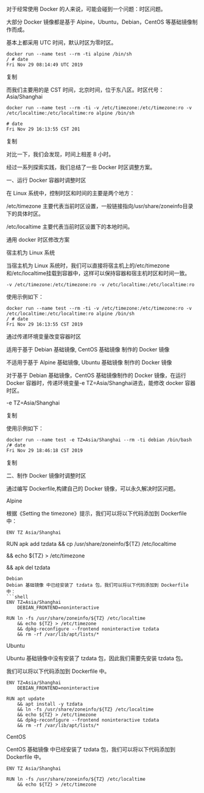 对于经常使用 Docker 的人来说，可能会碰到一个问题：时区问题。

大部分 Docker 镜像都是基于 Alpine，Ubuntu，Debian，CentOS 等基础镜像制作而成。

基本上都采用 UTC 时间，默认时区为零时区。

```shell
docker run --name test --rm -ti alpine /bin/sh
/ # date
Fri Nov 29 08:14:49 UTC 2019
```

复制

而我们主要用的是 CST 时间，北京时间，位于东八区。时区代号： Asia/Shanghai

```shell
docker run --name test --rm -ti -v /etc/timezone:/etc/timezone:ro -v /etc/localtime:/etc/localtime:ro alpine /bin/sh

# date
Fri Nov 29 16:13:55 CST 201
```

复制

对比一下，我们会发现，时间上相差 8 小时。

经过一系列探索实践，我们总结了一些 Docker 时区调整方案。

一、运行 Docker 容器时调整时区

在 Linux 系统中，控制时区和时间的主要是两个地方：

/etc/timezone 主要代表当前时区设置，一般链接指向/usr/share/zoneinfo目录下的具体时区。

/etc/localtime 主要代表当前时区设置下的本地时间。

通用 docker 时区修改方案
   
   宿主机为 Linux 系统
   
   当宿主机为 Linux 系统时，我们可以直接将宿主机上的/etc/timezone和/etc/localtime挂载到容器中，这样可以保持容器和宿主机时区和时间一致。
   
   ```shell
-v /etc/timezone:/etc/timezone:ro -v /etc/localtime:/etc/localtime:ro
   ```
   
   使用示例如下：
   
   ```shell
docker run --name test --rm -ti -v /etc/timezone:/etc/timezone:ro -v /etc/localtime:/etc/localtime:ro alpine /bin/sh
/ # date
Fri Nov 29 16:13:55 CST 2019
   ```
   
通过传递环境变量改变容器时区
   
   适用于基于 Debian 基础镜像, CentOS 基础镜像 制作的 Docker 镜像
   
   不适用于基于 Alpine 基础镜像, Ubuntu 基础镜像 制作的 Docker 镜像
   
   对于基于 Debian 基础镜像，CentOS 基础镜像制作的 Docker 镜像，在运行 Docker 容器时，传递环境变量-e TZ=Asia/Shanghai进去，能修改 docker 容器时区。
   
-e TZ=Asia/Shanghai

复制

使用示例如下：

```shell
docker run --name test -e TZ=Asia/Shanghai --rm -ti debian /bin/bash
/# date
Fri Nov 29 18:46:18 CST 2019
```

复制

二、制作 Docker 镜像时调整时区

通过编写 Dockerfile,构建自己的 Docker 镜像，可以永久解决时区问题。

Alpine
   
   根据《Setting the timezone》提示，我们可以将以下代码添加到 Dockerfile 中：
   
   ```shell
ENV TZ Asia/Shanghai

   ```
   
RUN apk add tzdata && cp /usr/share/zoneinfo/${TZ} /etc/localtime 

&& echo ${TZ} > /etc/timezone 

&& apk del tzdata

```
Debian
Debian 基础镜像 中已经安装了 tzdata 包，我们可以将以下代码添加到 Dockerfile 中：
```shell
ENV TZ=Asia/Shanghai 
    DEBIAN_FRONTEND=noninteractive

RUN ln -fs /usr/share/zoneinfo/${TZ} /etc/localtime 
    && echo ${TZ} > /etc/timezone 
    && dpkg-reconfigure --frontend noninteractive tzdata 
    && rm -rf /var/lib/apt/lists/*
```

Ubuntu
   
   Ubuntu 基础镜像中没有安装了 tzdata 包，因此我们需要先安装 tzdata 包。
   
我们可以将以下代码添加到 Dockerfile 中。

```shell
ENV TZ=Asia/Shanghai 
    DEBIAN_FRONTEND=noninteractive

RUN apt update 
    && apt install -y tzdata 
    && ln -fs /usr/share/zoneinfo/${TZ} /etc/localtime 
    && echo ${TZ} > /etc/timezone 
    && dpkg-reconfigure --frontend noninteractive tzdata 
    && rm -rf /var/lib/apt/lists/*
```

CentOS
   
   CentOS 基础镜像 中已经安装了 tzdata 包，我们可以将以下代码添加到 Dockerfile 中。
   
```shell
ENV TZ Asia/Shanghai

RUN ln -fs /usr/share/zoneinfo/${TZ} /etc/localtime 
    && echo ${TZ} > /etc/timezone
```

